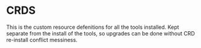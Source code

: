 # CRDS

This is the custom resource defenitions for all the tools installed. Kept separate from the install of the tools, so upgrades can be done without CRD re-install conflict messiness.